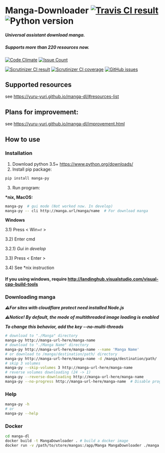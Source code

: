 # Manga-Downloader [![Travis CI result](https://travis-ci.org/yuru-yuri/manga-dl.svg?branch=master)](https://travis-ci.org/yuru-yuri/manga-dl/branches) ![Python version](https://img.shields.io/badge/py-3.5--3.6-blue.svg)

##### Universal assistant download manga.
##### Supports more than 220 resources now.

[![Code Climate](https://codeclimate.com/github/yuru-yuri/manga-dl/badges/gpa.svg)](https://codeclimate.com/github/yuru-yuri/manga-dl)
[![Issue Count](https://codeclimate.com/github/yuru-yuri/manga-dl/badges/issue_count.svg)](https://codeclimate.com/github/yuru-yuri/manga-dl)

[![Scrutinizer CI result](https://scrutinizer-ci.com/g/yuru-yuri/manga-dl/badges/quality-score.png?b=master)](https://scrutinizer-ci.com/g/yuru-yuri/manga-dl)
[![Scrutinizer CI coverage](https://scrutinizer-ci.com/g/yuru-yuri/manga-dl/badges/coverage.png?b=master)](https://scrutinizer-ci.com/g/yuru-yuri/manga-dl)
[![GitHub issues](https://img.shields.io/github/issues/yuru-yuri/manga-dl.svg)](https://github.com/yuru-yuri/manga-dl/issues)


## Supported resources

see https://yuru-yuri.github.io/manga-dl/#resources-list


## Plans for improvement:

see https://yuru-yuri.github.io/manga-dl/improvement.html

## How to use

### Installation

1) Download python 3.5+
https://www.python.org/downloads/
2) Install pip package:
```bash
pip install manga-py
```
3) Run program: 

__*nix, MacOS:__
```bash
manga-py  # gui mode (Not worked now. In develop)
manga-py -- cli http://manga.url/manga/name  # For download manga
```
__Windows__

3.1) Press < Win+r >

3.2) Enter cmd

3.2.1) _Gui in develop_

3.3) Press < Enter >

3.4) See *nix instruction


#### If you using windows, require http://landinghub.visualstudio.com/visual-cpp-build-tools

### Downloading manga

___:warning:For sites with cloudflare protect need installed Node.js___

___:warning:Notice! By default, the mode of multithreaded image loading is enabled___

___To change this behavior, add the key --no-multi-threads___

```bash
# download to "./Manga" directory
manga-py http://manga-url-here/manga-name
# download to "./Manga Name" directory
manga-py http://manga-url-here/manga-name --name 'Manga Name'
# or download to /manga/destination/path/ directory
manga-py http://manga-url-here/manga-name -d /manga/destination/path/
# skip 3 volumes
manga-py --skip-volumes 3 http://manga-url-here/manga-name
# reverse volumes downloading (24 -> 1)
manga-py --reverse-downloading http://manga-url-here/manga-name
manga-py --no-progress http://manga-url-here/manga-name  # Disable progressbar
```

### Help

```bash
manga-py -h
# or
manga-py --help
```

### Docker

```bash
cd manga-dl
docker build -t MangaDownloader . # build a docker image
docker run -v /path/to/store/mangas:/app/Manga MangaDownloader ./manga.py --cli http://manga-url-here/manga-name # run it
```
